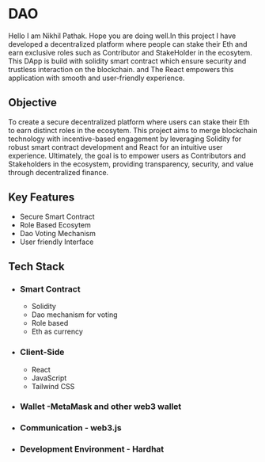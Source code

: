 # DAO

Hello I am Nikhil Pathak. Hope you are doing well.In this project I have developed a decentralized platform where
people can stake their Eth and earn exclusive roles such as Contributor and StakeHolder in the ecosytem. This DApp 
is build with solidity smart contract which ensure security and trustless interaction on the blockchain. and The 
React empowers this application with smooth and user-friendly experience.

## Objective
To create a secure decentralized platform where users can stake their Eth to earn distinct roles in the ecosytem.
This project aims to merge blockchain technology with incentive-based engagement by leveraging Solidity for robust
smart contract development and React for an intuitive user experience. 
Ultimately, the goal is to empower users as Contributors and Stakeholders in the ecosystem, providing transparency,
security, and value through decentralized finance.

## Key Features
- Secure Smart Contract
- Role Based Ecosytem
- Dao Voting Mechanism
- User friendly Interface

## Tech Stack
- ### Smart Contract
    - Solidity 
    - Dao mechanism for voting
    - Role based 
    - Eth as currency
- ### Client-Side
    - React
    - JavaScript
    - Tailwind CSS
- ### Wallet -MetaMask and other web3 wallet

- ### Communication - web3.js

- ### Development Environment - Hardhat
